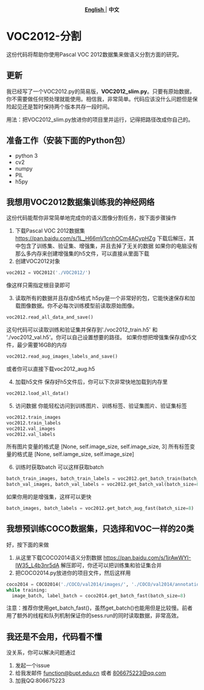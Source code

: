 
<p align="center">
<a href="https://github.com/REFunction/VOC2012-Segmentation/blob/master/README.md"><strong>English</strong> </a>| <strong>中文</strong>
</p>

# VOC2012-分割
这份代码将帮助你使用Pascal VOC 2012数据集来做语义分割方面的研究。
## 更新
我已经写了一个VOC2012.py的简易版，**VOC2012_slim.py**。只要有原始数据，你不需要做任何预处理就能使用。相信我，非常简单。代码应该没什么问题但是保险起见还是暂时保持两个版本共存一段时间。

用法：把VOC2012_slim.py放进你的项目里并运行，记得把路径改成你自己的。
## 准备工作（安装下面的Python包）
- python 3
- cv2
- numpy
- PIL
- h5py
## 我想用VOC2012数据集训练我的神经网络
这份代码能帮你非常简单地完成你的语义图像分割任务，按下面步骤操作
1. 下载Pascal VOC 2012数据集
https://pan.baidu.com/s/1L_H66mV1cnhOCm4ACypHZg
下载后解压，其中包含了训练集、验证集、增强集，并且去掉了无关的数据
如果你的电脑没有那么多内存来创建增强集的h5文件，可以直接从里面下载
2. 创建VOC2012对象
``` python
voc2012 = VOC2012('./VOC2012/')
```
像这样只需指定根目录即可

3. 读取所有的数据并且存成h5格式
h5py是一个非常好的包，它能快速保存和加载图像数据。你不必每次训练模型前读取原始图像。
``` python
voc2012.read_all_data_and_save()
```
这句代码可以读取训练和验证集并保存到'./voc2012_train.h5' 和 './voc2012_val.h5'。你可以自己设置想要的路径。
如果你想把增强集保存成h5文件，最少需要16GB的内存
``` python
voc2012.read_aug_images_labels_and_save()
```
或者你可以直接下载voc2012_aug.h5

4. 加载h5文件
保存好h5文件后，你可以下次非常快地加载到内存里
``` python
voc2012.load_all_data()
```
5. 访问数据
你能轻松访问到训练图片、训练标签、验证集图片、验证集标签
``` python
voc2012.train_images
voc2012.train_labels
voc2012.val_images
voc2012.val_labels
```
所有图片变量的格式是 [None, self.image_size, self.image_size, 3]
所有标签变量的格式是 [None, self.iamge_size, self.image_size]

6. 训练时获取batch
可以这样获取batch
``` python
batch_train_images, batch_train_labels = voc2012.get_batch_train(batch_size=8)
batch_val_images, batch_val_labels = voc2012.get_batch_val(batch_size=8)
```
如果你用的是增强集，这样可以更快
``` python
batch_images, batch_labels = voc2012.get_batch_aug_fast(batch_size=8)
```
## 我想预训练COCO数据集，只选择和VOC一样的20类
好，按下面的来做
1. 从这里下载COCO2014语义分割数据 https://pan.baidu.com/s/1jrAwWYI-IW35_L4b3nr5dA
  解压即可，你还可以把训练集和验证集合并
2. 把COCO2014.py放进你的项目文件，然后这样用
``` python
coco2014 = COCO2014('./COCO/val2014/images/', './COCO/val2014/annotations/')
while training:
  image_batch, label_batch = coco2014.get_batch_fast(batch_size=8)
```
注意：推荐你使用get_batch_fast()，虽然get_batch()也能用但是比较慢。前者用了额外的线程和队列机制保证你的sess.run的同时读取数据，非常高效。
## 我还是不会用，代码看不懂
没关系，你可以解决问题通过
1. 发起一个issue
2. 给我发邮件 function@bupt.edu.cn 或者 806675223@qq.com
3. 加我QQ:806675223
